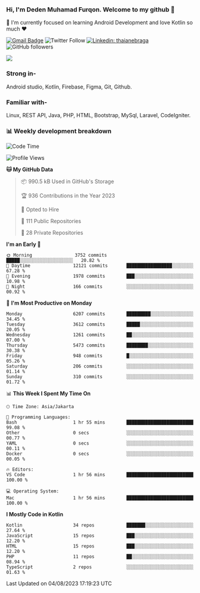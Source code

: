 ### Hi, I'm Deden Muhamad Furqon. Welcome to my github 👋

<!--
**furqoncreative/furqoncreative** is a ✨ _special_ ✨ repository because its `README.md` (this file) appears on your GitHub profile.

Here are some ideas to get you started:

- 🔭 I’m currently working on ...
- 👯 I’m looking to collaborate on ...
- 🤔 I’m looking for help with ...
- 💬 Ask me about ...
- 📫 How to reach me: ...
- 😄 Pronouns: ...
- ⚡ Fun fact: ...
-->

  🌱 I'm currently focused on learning Android Development and love Kotlin so much ❤ 

[![Gmail Badge](https://img.shields.io/badge/-furqoncreative24@gmail.com-c14438?style=flat-square&logo=Gmail&logoColor=white&link=mailto:furqoncreative24@gmail.com)](mailto:furqoncreative24@gmail.com)
![Twitter Follow](https://img.shields.io/twitter/follow/furqoncreative?label=Follow)
[![Linkedin: thaianebraga](https://img.shields.io/badge/-Deden_Muhamad_Furqon-blue?style=flat-square&logo=Linkedin&logoColor=white&link=https://www.linkedin.com/in/anmol-p-singh/)](https://www.linkedin.com/in/furqoncreative/)
![GitHub followers](https://img.shields.io/github/followers/furqoncreative?label=Follow&style=social)

<img src="https://github-readme-stats.sera5-dev.vercel.app/api?username=furqoncreative&hide=stars&show_icons=true&count_private=true&include_all_commits=true&title_color=#008080&icon_color=#008080&hide_border=true" width="">

### Strong in-

Android studio, Kotlin, Firebase, Figma, Git, Github.

### Familiar with-
Linux, REST API, Java, PHP, HTML, Bootstrap, MySql, Laravel, CodeIgniter.

### 📊 Weekly development breakdown

<!--START_SECTION:waka-->
![Code Time](http://img.shields.io/badge/Code%20Time-1%2C291%20hrs%2018%20mins-blue)

![Profile Views](http://img.shields.io/badge/Profile%20Views-0-blue)

**🐱 My GitHub Data** 

> 📦 990.5 kB Used in GitHub's Storage 
 > 
> 🏆 936 Contributions in the Year 2023
 > 
> 💼 Opted to Hire
 > 
> 📜 111 Public Repositories 
 > 
> 🔑 28 Private Repositories 
 > 
**I'm an Early 🐤** 

```text
🌞 Morning                3752 commits        █████░░░░░░░░░░░░░░░░░░░░   20.82 % 
🌆 Daytime                12121 commits       █████████████████░░░░░░░░   67.28 % 
🌃 Evening                1978 commits        ███░░░░░░░░░░░░░░░░░░░░░░   10.98 % 
🌙 Night                  166 commits         ░░░░░░░░░░░░░░░░░░░░░░░░░   00.92 % 
```
📅 **I'm Most Productive on Monday** 

```text
Monday                   6207 commits        █████████░░░░░░░░░░░░░░░░   34.45 % 
Tuesday                  3612 commits        █████░░░░░░░░░░░░░░░░░░░░   20.05 % 
Wednesday                1261 commits        ██░░░░░░░░░░░░░░░░░░░░░░░   07.00 % 
Thursday                 5473 commits        ████████░░░░░░░░░░░░░░░░░   30.38 % 
Friday                   948 commits         █░░░░░░░░░░░░░░░░░░░░░░░░   05.26 % 
Saturday                 206 commits         ░░░░░░░░░░░░░░░░░░░░░░░░░   01.14 % 
Sunday                   310 commits         ░░░░░░░░░░░░░░░░░░░░░░░░░   01.72 % 
```


📊 **This Week I Spent My Time On** 

```text
🕑︎ Time Zone: Asia/Jakarta

💬 Programming Languages: 
Bash                     1 hr 55 mins        █████████████████████████   99.08 % 
Other                    0 secs              ░░░░░░░░░░░░░░░░░░░░░░░░░   00.77 % 
YAML                     0 secs              ░░░░░░░░░░░░░░░░░░░░░░░░░   00.11 % 
Docker                   0 secs              ░░░░░░░░░░░░░░░░░░░░░░░░░   00.05 % 

🔥 Editors: 
VS Code                  1 hr 56 mins        █████████████████████████   100.00 % 

💻 Operating System: 
Mac                      1 hr 56 mins        █████████████████████████   100.00 % 
```

**I Mostly Code in Kotlin** 

```text
Kotlin                   34 repos            ███████░░░░░░░░░░░░░░░░░░   27.64 % 
JavaScript               15 repos            ███░░░░░░░░░░░░░░░░░░░░░░   12.20 % 
HTML                     15 repos            ███░░░░░░░░░░░░░░░░░░░░░░   12.20 % 
PHP                      11 repos            ██░░░░░░░░░░░░░░░░░░░░░░░   08.94 % 
TypeScript               2 repos             ░░░░░░░░░░░░░░░░░░░░░░░░░   01.63 % 
```




 Last Updated on 04/08/2023 17:19:23 UTC
<!--END_SECTION:waka-->
